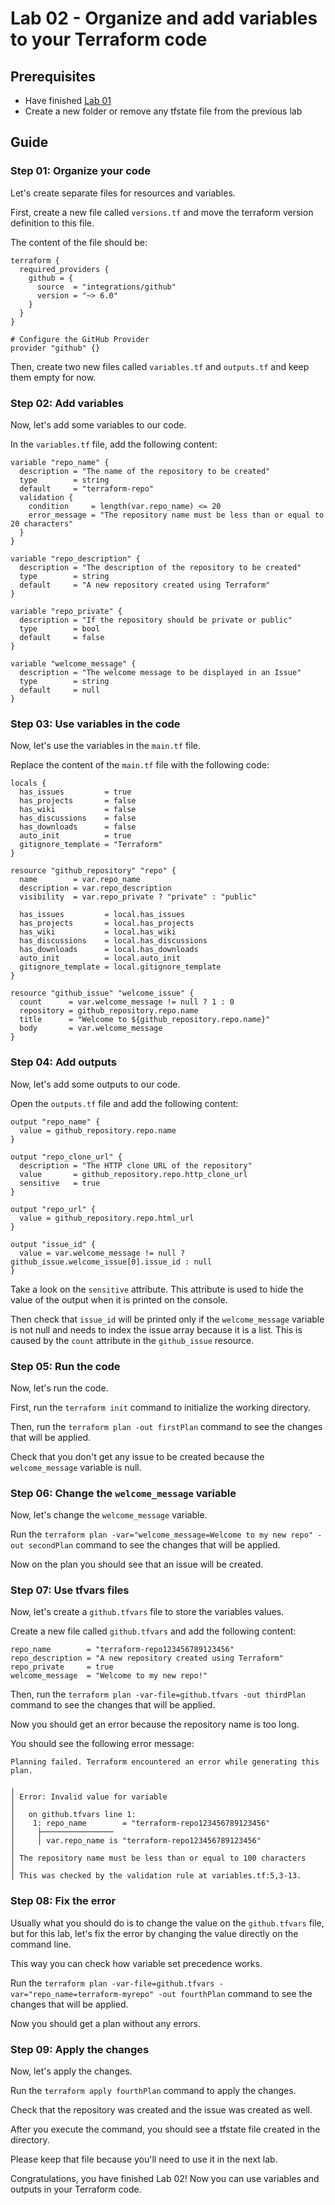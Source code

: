# Lab 02 - Organize and add variables to your Terraform code

## Prerequisites

- Have finished [Lab 01](../lab01/README.md)
- Create a new folder or remove any tfstate file from the previous lab

## Guide

### Step 01: Organize your code

Let's create separate files for resources and variables.

First, create a new file called `versions.tf` and move the terraform version definition to this file.

The content of the file should be:

```hcl
terraform {
  required_providers {
    github = {
      source  = "integrations/github"
      version = "~> 6.0"
    }
  }
}

# Configure the GitHub Provider
provider "github" {}
```

Then, create two new files called `variables.tf` and `outputs.tf` and keep them empty for now.

### Step 02: Add variables

Now, let's add some variables to our code.

In the `variables.tf` file, add the following content:

```hcl
variable "repo_name" {
  description = "The name of the repository to be created"
  type        = string
  default     = "terraform-repo"
  validation {
    condition     = length(var.repo_name) <= 20
    error_message = "The repository name must be less than or equal to 20 characters"
  }
}

variable "repo_description" {
  description = "The description of the repository to be created"
  type        = string
  default     = "A new repository created using Terraform"
}

variable "repo_private" {
  description = "If the repository should be private or public"
  type        = bool
  default     = false
}

variable "welcome_message" {
  description = "The welcome message to be displayed in an Issue"
  type        = string
  default     = null
}
```

### Step 03: Use variables in the code

Now, let's use the variables in the `main.tf` file.

Replace the content of the `main.tf` file with the following code:

```hcl
locals {
  has_issues         = true
  has_projects       = false
  has_wiki           = false
  has_discussions    = false
  has_downloads      = false
  auto_init          = true
  gitignore_template = "Terraform"
}

resource "github_repository" "repo" {
  name        = var.repo_name
  description = var.repo_description
  visibility  = var.repo_private ? "private" : "public"

  has_issues         = local.has_issues
  has_projects       = local.has_projects
  has_wiki           = local.has_wiki
  has_discussions    = local.has_discussions
  has_downloads      = local.has_downloads
  auto_init          = local.auto_init
  gitignore_template = local.gitignore_template
}

resource "github_issue" "welcome_issue" {
  count      = var.welcome_message != null ? 1 : 0
  repository = github_repository.repo.name
  title      = "Welcome to ${github_repository.repo.name}"
  body       = var.welcome_message
}
```

### Step 04: Add outputs

Now, let's add some outputs to our code.

Open the `outputs.tf` file and add the following content:

```hcl
output "repo_name" {
  value = github_repository.repo.name
}

output "repo_clone_url" {
  description = "The HTTP clone URL of the repository"
  value       = github_repository.repo.http_clone_url
  sensitive   = true
}

output "repo_url" {
  value = github_repository.repo.html_url
}

output "issue_id" {
  value = var.welcome_message != null ? github_issue.welcome_issue[0].issue_id : null
}
```

Take a look on the `sensitive` attribute. This attribute is used to hide the value of the output when it is printed on the console.

Then check that `issue_id` will be printed only if the `welcome_message` variable is not null and needs to index the issue array because it is a list. This is caused by the `count` attribute in the `github_issue` resource.

### Step 05: Run the code

Now, let's run the code.

First, run the `terraform init` command to initialize the working directory.

Then, run the `terraform plan -out firstPlan` command to see the changes that will be applied.

Check that you don't get any issue to be created because the `welcome_message` variable is null.

### Step 06: Change the `welcome_message` variable

Now, let's change the `welcome_message` variable.

Run the `terraform plan -var="welcome_message=Welcome to my new repo" -out secondPlan` command to see the changes that will be applied.

Now on the plan you should see that an issue will be created.

### Step 07: Use tfvars files

Now, let's create a `github.tfvars` file to store the variables values.

Create a new file called `github.tfvars` and add the following content:

```hcl
repo_name        = "terraform-repo123456789123456"
repo_description = "A new repository created using Terraform"
repo_private     = true
welcome_message  = "Welcome to my new repo!"
```

Then, run the `terraform plan -var-file=github.tfvars -out thirdPlan` command to see the changes that will be applied.

Now you should get an error because the repository name is too long.

You should see the following error message:

```shell
Planning failed. Terraform encountered an error while generating this plan.

╷
│ Error: Invalid value for variable
│ 
│   on github.tfvars line 1:
│    1: repo_name        = "terraform-repo123456789123456"
│     ├────────────────
│     │ var.repo_name is "terraform-repo123456789123456"
│ 
│ The repository name must be less than or equal to 100 characters
│ 
│ This was checked by the validation rule at variables.tf:5,3-13.
```

### Step 08: Fix the error

Usually what you should do is to change the value on the `github.tfvars` file, but for this lab, let's fix the error by changing the value directly on the command line.

This way you can check how variable set precedence works.

Run the `terraform plan -var-file=github.tfvars -var="repo_name=terraform-myrepo" -out fourthPlan` command to see the changes that will be applied.

Now you should get a plan without any errors.

### Step 09: Apply the changes

Now, let's apply the changes.

Run the `terraform apply fourthPlan` command to apply the changes.

Check that the repository was created and the issue was created as well.

After you execute the command, you should see a tfstate file created in the directory.

Please keep that file because you'll need to use it in the next lab.

Congratulations, you have finished Lab 02! Now you can use variables and outputs in your Terraform code.
